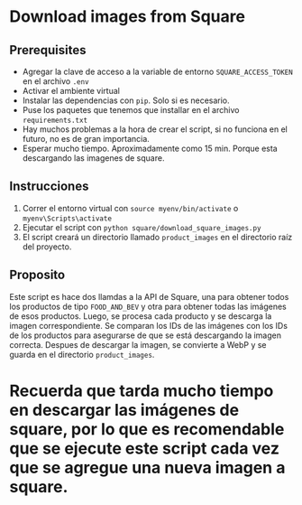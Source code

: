 # Download images from Square

## Prerequisites

- Agregar la clave de acceso a la variable de entorno `SQUARE_ACCESS_TOKEN` en el archivo `.env`
- Activar el ambiente virtual
- Instalar las dependencias con `pip`. Solo si es necesario.
- Puse los paquetes que tenemos que installar en el archivo `requirements.txt`
- Hay muchos problemas a la hora de crear el script, si no funciona en el futuro, no es de gran importancia.
- Esperar mucho tiempo. Aproximadamente como 15 min. Porque esta descargando las imagenes de square.

## Instrucciones

1. Correr el entorno virtual con `source myenv/bin/activate` o `myenv\Scripts\activate`
2. Ejecutar el script con `python square/download_square_images.py`
3. El script creará un directorio llamado `product_images` en el directorio raíz del proyecto.

## Proposito

Este script es hace dos llamdas a la API de Square, una para obtener todos los productos de tipo `FOOD_AND_BEV` y otra para obtener todas las imágenes de esos productos. Luego, se procesa cada producto y se descarga la imagen correspondiente.
Se comparan los IDs de las imágenes con los IDs de los productos para asegurarse de que se está descargando la imagen correcta.
Despues de descargar la imagen, se convierte a WebP y se guarda en el directorio `product_images`.

# Recuerda que tarda mucho tiempo en descargar las imágenes de square, por lo que es recomendable que se ejecute este script cada vez que se agregue una nueva imagen a square.